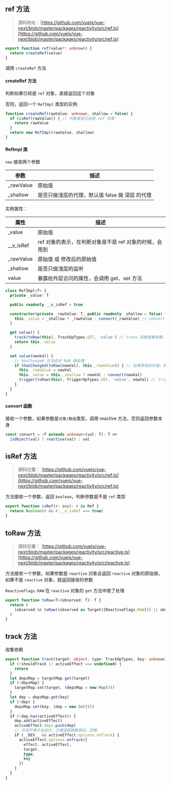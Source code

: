 ## ref 方法

> 源码地址：[https://github.com/vuejs/vue-next/blob/master/packages/reactivity/src/ref.ts](https://github.com/vuejs/vue-next/blob/master/packages/reactivity/src/ref.ts)

```typescript
export function ref(value?: unknown) {
  return createRef(value)
}
```

调用 `createRef` 方法

#### createRef 方法

判断如果已经是 `ref` 对象，直接返回这个对象

否则，返回一个 `RefImpl` 类型的实例

```typescript
function createRef(rawValue: unknown, shallow = false) {
  if (isRef(rawValue)) { // 判断是否已经是 ref 对象
    return rawValue
  }
  return new RefImpl(rawValue, shallow)
}
```

#### RefImpl 类

`new` 接收两个参数

| 参数      | 描述                                            |
| --------- | ----------------------------------------------- |
| _rawValue | 原始值                                          |
| _shallow  | 是否只做浅层的代理，默认值 false 做 深层 的代理 |

实例属性：

| 属性      | 描述                                                    |
| --------- | ------------------------------------------------------- |
| _value    | 原始值                                                  |
| __v_isRef | ref 对象的表示，在判断对象是不是 ref 对象的时候，会用到 |
| _rawValue | 原始值 或 修改后的原始值                                |
| _shallow  | 是否只做浅层的监听                                      |
| value     | 暴露给外层访问的属性，会调用 get、set 方法              |

```typescript
class RefImpl<T> {
  private _value: T

  public readonly __v_isRef = true

  constructor(private _rawValue: T, public readonly _shallow = false) {
    this._value = _shallow ? _rawValue : convert(_rawValue) // convert 函数做深层的代理
  }

  get value() {
    track(toRaw(this), TrackOpTypes.GET, 'value') // track 函数收集依赖，后续描述
    return this._value
  }

  set value(newVal) {
    // hasChanged 方法会对 NaN 做处理
    if (hasChanged(toRaw(newVal), this._rawValue)) { // 如果修改后的值，和当前值不一致
      this._rawValue = newVal
      this._value = this._shallow ? newVal : convert(newVal)
      trigger(toRaw(this), TriggerOpTypes.SET, 'value', newVal) // trigger 函数触发依赖，后续描述
    }
  }
}
```

#### convert 函数

接收一个参数，如果参数是`对象/数组`类型，调用 reactive 方法，否则返回参数本身

```typescript
const convert = <T extends unknown>(val: T): T =>
  isObject(val) ? reactive(val) : val
```

## isRef 方法

> 源码位置： [https://github.com/vuejs/vue-next/blob/master/packages/reactivity/src/ref.ts](https://github.com/vuejs/vue-next/blob/master/packages/reactivity/src/ref.ts)

方法接收一个参数，返回 `boolean`，判断参数是不是 `ref` 类型

```typescript
export function isRef(r: any): r is Ref {
  return Boolean(r && r.__v_isRef === true)
}
```



## toRaw 方法

> 源码位置： [https://github.com/vuejs/vue-next/blob/master/packages/reactivity/src/reactive.ts](https://github.com/vuejs/vue-next/blob/master/packages/reactivity/src/reactive.ts)

方法接收一个参数，如果参数是 `reactive` 对象会返回 `reactive` 对象的原始值，如果不是 `reactive` 对象，就返回接收的参数

`ReactiveFlags.RAW` 在 `reactive` 对象的 `get` 方法中做了处理 

```typescript
export function toRaw<T>(observed: T): T {
  return (
    (observed && toRaw((observed as Target)[ReactiveFlags.RAW])) || observed
  )
}
```



## track 方法

收集依赖

```typescript
export function track(target: object, type: TrackOpTypes, key: unknown) {
  if (!shouldTrack || activeEffect === undefined) {
    return
  }
  let depsMap = targetMap.get(target)
  if (!depsMap) {
    targetMap.set(target, (depsMap = new Map()))
  }
  let dep = depsMap.get(key)
  if (!dep) {
    depsMap.set(key, (dep = new Set()))
  }
  if (!dep.has(activeEffect)) {
    dep.add(activeEffect)
    activeEffect.deps.push(dep)
    // 开发环境才会执行，方便追踪依赖调试，忽略
    if (__DEV__ && activeEffect.options.onTrack) {
      activeEffect.options.onTrack({
        effect: activeEffect,
        target,
        type,
        key
      })
    }
  }
}
```



















